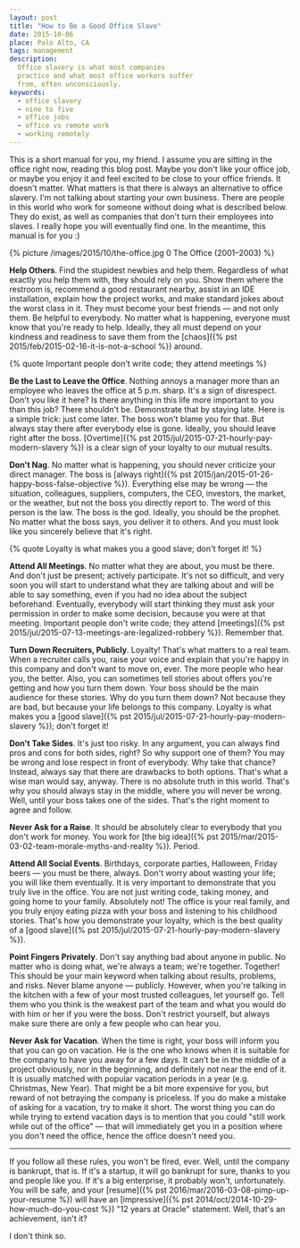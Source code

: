 ```yaml
---
layout: post
title: "How to Be a Good Office Slave"
date: 2015-10-06
place: Palo Alto, CA
tags: management
description:
  Office slavery is what most companies
  practice and what most office workers suffer
  from, often unconsciously.
keywords:
  - office slavery
  - nine to five
  - office jobs
  - office vs remote work
  - working remotely
---
```


This is a short manual for you, my friend. I assume you are sitting in the
office right now, reading this blog post. Maybe you don't like
your office job, or maybe you enjoy it and feel excited to be
close to your office friends. It doesn't matter. What matters is that
there is always an alternative to office slavery. I'm not talking about
starting your own business. There are people in this world who work
for someone without doing what is described below. They do exist,
as well as companies that don't turn their employees into slaves. I really hope
you will eventually find one. In the meantime, this manual is for you :)

<!--more-->

{% picture /images/2015/10/the-office.jpg 0 The Office (2001–2003) %}

**Help Others**.
Find the stupidest newbies and help them. Regardless of what exactly
you help them with, they should rely on you. Show them where the restroom is,
recommend a good restaurant nearby, assist in an IDE installation,
explain how the project works, and make standard jokes about the worst
class in it. They must become your best friends &mdash; and not only them. Be
helpful to everybody. No matter what is happening, everyone must know
that you're ready to help. Ideally, they all must depend on your
kindness and readiness to save them from the
[chaos]({% pst 2015/feb/2015-02-16-it-is-not-a-school %}) around.

{% quote Important people don't write code; they attend meetings %}

**Be the Last to Leave the Office**.
Nothing annoys a manager more than an employee who leaves the office
at 5 p.m. sharp. It's a sign of disrespect. Don't you like it here? Is there
anything in this life more important to you than this job? There shouldn't be.
Demonstrate that by staying late. Here is a simple trick:
just come later. The boss won't blame you for that. But always stay there
after everybody else is gone. Ideally, you should leave right after the boss.
[Overtime]({% pst 2015/jul/2015-07-21-hourly-pay-modern-slavery %})
is a clear sign of your loyalty to our mutual results.

**Don't Nag**.
No matter what is happening, you should never criticize your direct manager. The
boss is [always right]({% pst 2015/jan/2015-01-26-happy-boss-false-objective %}).
Everything else may be wrong &mdash; the situation,
colleagues, suppliers, computers, the CEO, investors, the market, or the weather,
but not the boss you directly report to.
The word of this person is the law. The boss is the god. Ideally, you should
be the prophet. No matter what the boss says, you deliver
it to others. And you must look like you sincerely believe that it's right.

{% quote Loyalty is what makes you a good slave; don't forget it! %}

**Attend All Meetings**.
No matter what they are about, you must be there. And don't just be present;
actively participate. It's not so difficult, and very soon you will
start to understand what they are talking about and will be able to say
something, even if you had no idea about the subject beforehand. Eventually,
everybody will start thinking they must ask your permission in order
to make some decision, because you were at that meeting. Important people
don't write code; they attend
[meetings]({% pst 2015/jul/2015-07-13-meetings-are-legalized-robbery %}). Remember that.

**Turn Down Recruiters, Publicly**.
Loyalty! That's what matters to a real team. When a recruiter calls you,
raise your voice and explain that you're happy in this company and don't
want to move on, ever. The more people who hear you, the better. Also,
you can sometimes tell stories about offers you're getting
and how you turn them down. Your boss should be the main
audience for these stories. Why do you turn them down? Not because they are
bad, but because your life belongs to this company.
Loyalty is what makes you a
[good slave]({% pst 2015/jul/2015-07-21-hourly-pay-modern-slavery %}); don't forget it!

**Don't Take Sides**.
It's just too risky. In any argument, you can always find pros and cons
for both sides, right? So why support one of them? You may be wrong and
lose respect in front of everybody. Why take that chance? Instead, always
say that there are drawbacks to both options. That's what a wise man would
say, anyway. There is no absolute truth in this world. That's why you should
always stay in the middle, where you will never be wrong. Well, until your boss
takes one of the sides. That's the right moment to agree and follow.

**Never Ask for a Raise**.
It should be absolutely clear to everybody that you don't work for money. You
work for [the big idea]({% pst 2015/mar/2015-03-02-team-morale-myths-and-reality %}).
Period.

**Attend All Social Events**.
Birthdays, corporate parties, Halloween, Friday beers &mdash; you must be
there, always. Don't worry about wasting your life; you will like
them eventually. It is very important to demonstrate that you truly live in the
office. You are not just writing code, taking money, and going home to your family.
Absolutely not! The office is your real family, and you truly enjoy eating
pizza with your boss and listening to his childhood stories. That's how
you demonstrate your loyalty, which is the best quality of a
[good slave]({% pst 2015/jul/2015-07-21-hourly-pay-modern-slavery %}).

**Point Fingers Privately**.
Don't say anything bad about anyone in public. No matter who is doing what,
we're always a team; we're together. Together! This should be your main
keyword when talking about results, problems, and risks. Never blame anyone &mdash;
publicly. However, when you're talking in the kitchen with a few of your most trusted
colleagues, let yourself go. Tell them who you think is the weakest part
of the team and what you would do with him or her if you were the boss.
Don't restrict yourself, but always make sure there are only a few people who can hear you.

**Never Ask for Vacation**.
When the time is right, your boss will inform you that you can go on vacation.
He is the one who knows when it is suitable for the company to have you away
for a few days. It can't be in the middle of a project obviously,
nor in the beginning, and definitely not near the end of it. It is usually
matched with popular vacation periods in a year (e.g. Christmas, New Year).
That might be a bit more expensive for you, but reward of not betraying
the company is priceless. If you do make a mistake of asking for a vacation,
try to make it short. The worst thing you can do while trying to extend
vacation days is to mention that you could "still work while out of the office" &mdash;
that will immediately get you in a position where you don't need the office,
hence the office doesn't need you.

<hr/>

If you follow all these rules, you won't be fired, ever. Well, until
the company is bankrupt, that is. If it's a startup, it will go bankrupt for sure,
thanks to you and people like you. If it's a big enterprise, it probably won't, unfortunately.
You will be safe, and your [resume]({% pst 2016/mar/2016-03-08-pimp-up-your-resume %}) will have an
[impressive]({% pst 2014/oct/2014-10-29-how-much-do-you-cost %})
"12 years at Oracle" statement. Well, that's an achievement, isn't it?

I don't think so.
